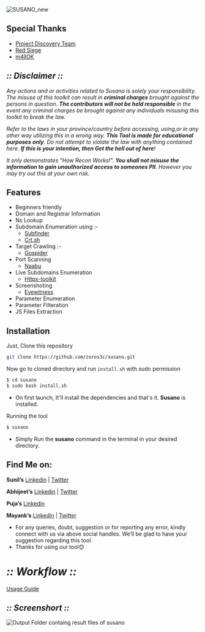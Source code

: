 ![SUSANO_new](https://github.com/zoros3c/susano/assets/167875160/c18b875b-2e1e-4c99-aa65-b3ff73dc0f5c)


## Special Thanks

- [Project Discovery Team](https://github.com/projectdiscovery)
- [Red Siege](https://github.com/RedSiege)
- [m4llOK](https://github.com/m4ll0k)

## ***:: Disclaimer ::***

*Any actions and or activities related to Susano is solely your responsibility. The misuse of this toolkit can result in **criminal charges** brought against the persons in question. **The contributors will not be held responsible** in the event any criminal charges be brought against any individuals misusing this toolkit to break the law.*

*Refer to the laws in your province/country before accessing, using,or in any other way utilizing this in a wrong way.
**This Tool is made for educational purposes only**. Do not attempt to violate the law with anything contained here. **If this is your intention, then Get the hell out of here**!*

*It only demonstrates "How Recon Works!". **You shall not misuse the information to gain unauthorized access to someones PII**. However you may try out this at your own risk.*    

## **Features**

- Beginners friendly
- Domain and Registrar Information
- Ns Lookup
- Subdomain Enumeration using :-
    - [Subfinder](https://github.com/projectdiscovery/subfinder)
    - [Crt.sh](https://crt.sh/)
- Target Crawling :-
    - [Gospider](https://github.com/jaeles-project/gospider)
- Port Scanning
    - [Naabu](https://www.kali.org/tools/naabu/)
- Live Subdomains Enumeration
    - [Httpx-toolkit](https://github.com/projectdiscovery/httpx)
- Screenshoting
    - [Eyewitness](https://www.kali.org/tools/eyewitness/)
- Parameter Enumeration
- Parameter Filteration
- JS Files Extraction

## **Installation**

Just, Clone this repository 

```bash
git clone https://github.com/zoros3c/susano.git
```

Now go to cloned directory and run `install.sh` with sudo permission

```bash
$ cd susano
$ sudo bash install.sh
```

- On first launch, It'll install the dependencies and that's it. **Susano** is installed.
  
Running the tool 

```bash
$ susano
```

- Simply Run the **susano** command in the terminal in your desired directory.

## **Find Me on:**

**Sunil’s** [Linkedin](https://www.linkedin.com/in/sunill-kumawat/)  | [Twitter](https://twitter.com/sunill_kumawat) 

**Abhijeet’s** [Linkedin](https://www.linkedin.com/in/abhijeet-kumawat/)  | [Twitter](https://twitter.com/AbhijeetKumaw10) 

**Puja’s** [Linkedin](https://www.linkedin.com/in/puja-basu-43993891/)  

**Mayank’s** [Linkedin](https://www.linkedin.com/in/mayank-jaitley-839283122/)  | [Twitter](https://twitter.com/mayankjaitley) 

- For any queries, doubt, suggestion or for reporting any error, kindly connect with us via above social handles. We’ll be glad to have your suggestion regarding this tool.
- Thanks for using our tool😊

# ***:: Workflow ::***

[Usage Guide](https://github.com/zoros3c/susano/assets/167875160/dc1f5730-d3a9-422e-af51-c936bae3dfb9)

## ***:: Screenshort ::***

![Output Folder containg result files of susano](https://github.com/zoros3c/susano/assets/167875160/6bea0bd2-3bbd-4ce0-870f-c650a9dae24e)
